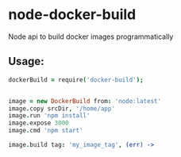 # node-docker-build
Node api to build docker images programmatically


## Usage:
```coffeescript
dockerBuild = require('docker-build');


image = new DockerBuild from: 'node:latest'
image.copy srcDir, '/home/app'
image.run 'npm install'
image.expose 3000
image.cmd 'npm start'

image.build tag: 'my_image_tag', (err) ->
```

